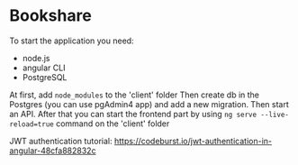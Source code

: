 # Bookshare

To start the application you need:
- node.js
- angular CLI
- PostgreSQL

At first, add `node_modules` to the 'client' folder
Then create db in the Postgres (you can use pgAdmin4 app) and add a new migration. Then start an API.
After that you can start the frontend part by using `ng serve --live-reload=true` command on the 'client' folder

JWT authentication tutorial: https://codeburst.io/jwt-authentication-in-angular-48cfa882832c